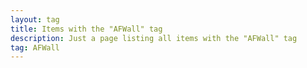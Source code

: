 ```yaml
---
layout: tag
title: Items with the "AFWall" tag
description: Just a page listing all items with the "AFWall" tag
tag: AFWall
---
```

